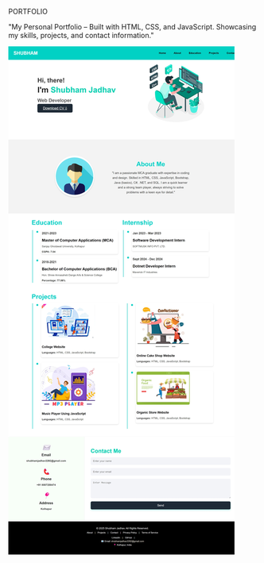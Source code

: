PORTFOLIO

"My Personal Portfolio – Built with HTML, CSS, and JavaScript. Showcasing my skills, projects, and contact information."

![image alt](https://github.com/shubhamjadhav2/CODESOFT_PORTFOLIO/blob/34cbeb0a7134a72e794c1124ef564312d0da8cfb/Portfolio/PortfolioImg.jpeg)


